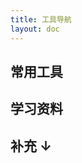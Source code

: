 ```yaml
---
title: 工具导航
layout: doc
---
```


<script setup>
import Nav from './.vitepress/theme/components/nav.vue'

const tools1 = [
  {
    title: '开发者武器库',
    desc: '涵盖多种工具',
    url: 'https://devtool.tech/',
  }, {
    title: 'excalidraw',
    desc: '在线手绘风流程图绘制',
    url: 'https://excalidraw.com/',
  }, {
    title: '文叔叔',
    desc: '在线快速分享文件',
    url: 'https://www.wenshushu.cn/',
  }, {
    title:'Carbon',
    desc:'代码图片生成',
    url:'https://carbon.now.sh/?bg=rgba%2874%2C144%2C226%2C1%29&t=material&wt=none&l=auto&width=680&ds=false&dsyoff=20px&dsblur=68px&wc=true&wa=true&pv=56px&ph=56px&ln=false&fl=1&fm=Fira+Code&fs=14px&lh=152%25&si=false&es=2x&wm=false'
  }, {
    title: '在线工具',
    desc: '在线代码压缩,二维码生成...',
    url: 'https://tool.lu/',
  }, {
    title: '网页模版',
    desc: '所有成功都始于模板',
    url: 'https://template0.com/',
  },{
    title: 'Github搜索',
    desc: '所有成功都始于模板',
    url: 'https://github.com/search',
  },{
    title: 'Github探索',
    desc: '兴趣推荐+每日热门',
    url: 'https://github.com/explore',
    badge: 'HOT',
    badgeType: 'hot'
  },{
    title: '在线代办清单',
    desc: '所有代办事项存储在本地',
    url: 'https://ricocc.com/todo/',
    badge: 'Github项目',
    badgeType: 'default'
  },{
    title: 'Simple Icons',
    desc: '流行品牌的 3270 SVG 图标',
    url: 'https://simpleicons.org/',
  },{
    title:'在线图标制作',
    desc:'一个直观的应用程序图标生成器，可让您自定义颜色、边框、阴影等，以轻松创建独特的应用程序图标。',
    url:'https://zhangyu1818.github.io/appicon-forge/'
  },{
    title:'Raphael AI',
    desc:'世界首个免费无限制AI图像生成器，几秒钟内创建令人惊叹的AI生成图像',
    url:'https://raphael.app/zh'
  },{
    title:'Reactbits',
    desc:'为创意开发人员精心挑选的动画组件集合',
    url:'https://www.reactbits.dev/'
  },{
    title:'FREEP!K',
    desc:'免费素材网站，包含原始格式',
    url:'https://www.freepik.com'
  },{
    title:'路过图床',
    desc:'免费图床',
    url:'https://imgse.com/',
    badge: 'BETA',
    badgeType: 'beta'
  },{
    title:'蓝奏云',
    desc:'来这里，下载不限速度，不限流量，不限次数，免登录下载！',
    url:'https://pc.woozooo.com/',
    badge: 'HOT',
    badgeType: 'hot'
  },{
    title:'极简插件',
    desc:'浏览器插件网站',
    url:'https://chrome.zzzmh.cn/'
  },{
    title:'UomgAPI',
    desc:'稳定、快速、免费的 API 接口服务共收录了 51 个接口项目',
    url:'https://api.uomg.com/'
  }



]
const tools2 = [
  {
    title: 'MDN Web Docs',
    desc: '由 Mozilla 维护的开发者文档平台，专注于 Web 技术相关的文档和资源',
    url: 'https://developer.mozilla.org/zh-CN/'
  }, {
    title: '菜鸟教程',
    desc: '学的不仅是技术，更是梦想！',
    url: 'https://www.runoob.com/'
  }, 
  {
    title: 'ES6 教程',
    desc: '《ECMAScript 6 教程》是一本开源的 JavaScript 语言教程',
    url: 'https://wangdoc.com/es6/'
  },{
    title:'JavaScript 教程',
    desc:'本教程全面介绍 JavaScript 核心语法，覆盖了 ES5 和 DOM 规范的所有内容。',
    url:'https://wangdoc.com/javascript/'
  },{
    title:'TypeScript 教程',
    desc:'TypeScript 开源教程，介绍基本概念和用法，面向初学者。',
    url:'https://wangdoc.com/typescript/'
  },{
    title:'Lodash',
    desc:'Lodash 是一个一致性、模块化、高性能的 JavaScript 实用工具库。',
    url:'https://www.lodashjs.com/'
  },{
    title:'课程笔记',
    desc:'尚硅谷系列课程笔记',
    url:'https://www.yuque.com/tianyu-coder/openshare/ccpa0mz1pq213lhw',
    badge: 'NEW',
    badgeType: 'new'
  },
  // {
  //   title:'',
  //   desc:'',
  //   url:''
  // }

]

</script>

## 常用工具

<Nav :tools="tools1"/>

## 学习资料

<Nav :tools="tools2"/>


## 补充 ↓
<Giscus/>